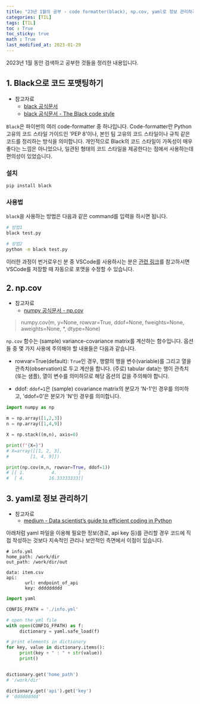 ```yaml
---
title: "23년 1월의 공부 - code formatter(black), np.cov, yaml로 정보 관리하기"
categories: [TIL]
tags: [TIL]
toc : True
toc_sticky: true
math : True
last_modified_at: 2023-01-29
---
```


2023년 1월 동안 검색하고 공부한 것들을 정리한 내용입니다.   

## 1. Black으로 코드 포맷팅하기
* 참고자료
    - [black 공식문서](https://github.com/psf/black)
    - [black 공식문서 - The Black code style](https://black.readthedocs.io/en/stable/the_black_code_style/current_style.html)

`Black`은 파이썬의 여러 code-formatter 중 하나입니다. Code-formatter란 Python 고유의 코드 스타일 가이드인 'PEP 8'이나, 본인 팀 고유의 코드 스타일이나 규칙 같은 코드를 정리하는 방식을 의미합니다. 개인적으로 Black의 코드 스타일이 가독성이 매우 좋다는 느낌은 아니었으나, 일관된 형태의 코드 스타일을 제공한다는 점에서 사용하는데 편의성이 있었습니다.

### 설치
```bash
pip install black
```

### 사용법
`black`을 사용하는 방법은 다음과 같은 command를 입력을 하시면 됩니다. 
```bash
# 방법1
black test.py

# 방법2
python -m black test.py
```

이러한 과정이 번거로우신 분 중 VSCode를 사용하시는 분은 [관련 링크](https://dev.to/adamlombard/how-to-use-the-black-python-code-formatter-in-vscode-3lo0)를 참고하시면 VSCode를 저장할 때 자동으로 포맷을 수정할 수 있습니다.


## 2. np.cov
* 참고자료
    - [numpy 공식문서 - np.cov](https://numpy.org/doc/stable/reference/generated/numpy.cov.html)

> numpy.cov(m, y=None, rowvar=True, ddof=None, fweights=None, aweights=None, *, dtype=None)

`np.cov` 함수는 (sample) variance-covariance matrix를 계산하는 함수입니다. 
옵션들 중 몇 가지 사용에 주의해야 할 내용들은 다음과 같습니다.

- rowvar=True(default): `True`인 경우, 행렬의 행을 변수(variable)를 그리고 열을 관측치(observation)로 두고 계산을 합니다. (주로) tabular data는 행이 관측치(또는 샘플), 열이 변수를 의미하므로 해당 옵션의 값을 주의해야 합니다. 

- ddof: `ddof=1`은 (sample) covariance matrix의 분모가 'N-1'인 경우를 의미하고, 'ddof=0'은 분모가 'N'인 경우를 의미합니다. 


```py
import numpy as np

m = np.array([1,2,3])
n = np.array([1,4,9])

X = np.stack((m,n), axis=0)

print(f"{X=}")
# X=array([[1, 2, 3],
#        [1, 4, 9]])

print(np.cov(m,n, rowvar=True, ddof=1))
# [[ 1.          4.        ]
#  [ 4.         16.33333333]]
```

## 3. yaml로 정보 관리하기
* 참고자료
    - [medium - Data scientist’s guide to efficient coding in Python](https://towardsdatascience.com/data-scientists-guide-to-efficient-coding-in-python-670c78a7bf79)

아래처럼 yaml 파일을 이용해 필요한 정보(경로, api key 등)를 관리할 경우 코드에 직접 작성하는 것보다 지속적인 관리나 보안적인 측면에서 이점이 있습니다. 

```
# info.yml
home_path: /work/dir
out_path: /work/dir/out

data: item.csv
api:
       url: endpoint_of_api
       key: ddddddddd
```


```py
import yaml

CONFIG_FPATH = './info.yml'

# open the yml file
with open(CONFIG_FPATH) as f:
     dictionary = yaml.safe_load(f)

# print elements in dictionary
for key, value in dictionary.items():
     print(key + " : " + str(value))
     print()


dictionary.get('home_path')
# '/work/dir'

dictionary.get('api').get('key')
# 'ddddddddd'
```

